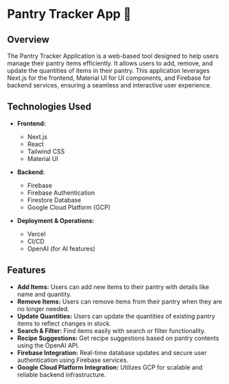 # Pantry Tracker App 🍞

## Overview

The Pantry Tracker Application is a web-based tool designed to help users manage their pantry items efficiently. It allows users to add, remove, and update the quantities of items in their pantry. This application leverages Next.js for the frontend, Material UI for UI components, and Firebase for backend services, ensuring a seamless and interactive user experience.



## Technologies Used

- **Frontend:**
  - Next.js
  - React
  - Tailwind CSS
  - Material UI


- **Backend:**
  - Firebase
  - Firebase Authentication
  - Firestore Database
  - Google Cloud Platform (GCP)


- **Deployment & Operations:**
  - Vercel
  - CI/CD
  - OpenAI (for AI features)



## Features

- **Add Items:** Users can add new items to their pantry with details like name and quantity.
- **Remove Items:** Users can remove items from their pantry when they are no longer needed.
- **Update Quantities:** Users can update the quantities of existing pantry items to reflect changes in stock.
- **Search & Filter:** Find items easily with search or filter functionality.
- **Recipe Suggestions:** Get recipe suggestions based on pantry contents using the OpenAI API.
- **Firebase Integration:** Real-time database updates and secure user authentication using Firebase services.
- **Google Cloud Platform Integration:** Utilizes GCP for scalable and reliable backend infrastructure.
